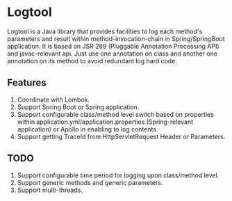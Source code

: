# Logtool
Logtool is a Java library that provides facilities to log each method's parameters and result within method-invocation-chain in Spring/SpringBoot application. It is based on JSR 269 (Pluggable Annotation Processing API) and javac-relevant api. Just use one annotation on class and another one annotation on its method to avoid redundant log hard code.

## Features
1. Coordinate with Lombok.
2. Support Spring Boot or Spring application.
3. Support configurable class/method level switch based on properties within application.yml/application.properties (Spring-relevant application) or Apollo in enabling to log contents.
4. Support  getting TraceId from HttpServletRequest Header or Parameters.

## TODO
1. Support configurable time period for logging upon class/method level.
2. Support generic methods and generic parameters.
3. Support multi-threads.
